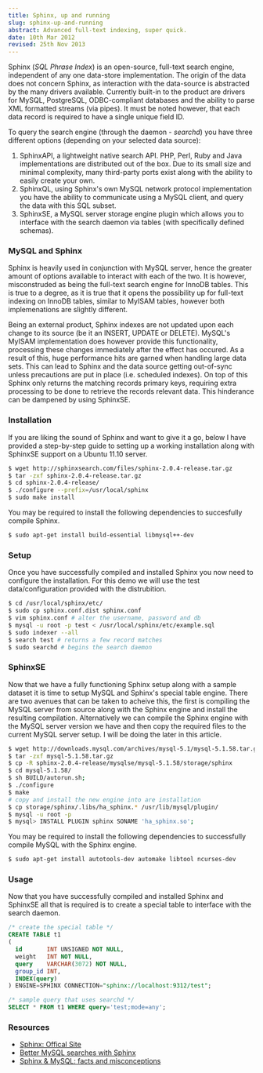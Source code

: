 ```yaml
---
title: Sphinx, up and running
slug: sphinx-up-and-running
abstract: Advanced full-text indexing, super quick.
date: 10th Mar 2012
revised: 25th Nov 2013
---
```


Sphinx (*SQL Phrase Index*) is an open-source, full-text search engine, independent of any one data-store implementation.
The origin of the data does not concern Sphinx, as interaction with the data-source is abstracted by the many drivers available.
Currently built-in to the product are drivers for MySQL, PostgreSQL, ODBC-compliant databases and the ability to parse XML formatted streams (via pipes).
It must be noted however, that each data record is required to have a single unique field ID.

To query the search engine (through the daemon - *searchd*) you have three different options (depending on your selected data source):

1. SphinxAPI, a lightweight native search API. PHP, Perl, Ruby and Java implementations are distributed out of the box. Due to its small size and minimal complexity, many third-party ports exist along with the ability to easily create your own.
2. SphinxQL, using Sphinx's own MySQL network protocol implementation you have the ability to communicate using a MySQL client, and query the data with this SQL subset.
3. SphinxSE, a MySQL server storage engine plugin which allows you to interface with the search daemon via tables (with specifically defined schemas).

### MySQL and Sphinx

Sphinx is heavily used in conjunction with MySQL server, hence the greater amount of options available to interact with each of the two.
It is however, misconstruded as being the full-text search engine for InnoDB tables.
This is true to a degree, as it is true that it opens the possibility up for full-text indexing on InnoDB tables, similar to MyISAM tables, however both implemenations are slightly different.

Being an external product, Sphinx indexes are not updated upon each change to its source (be it an INSERT, UPDATE or DELETE).
MySQL's MyISAM implementation does however provide this functionality, processing these changes immediately after the effect has occured.
As a result of this, huge performance hits are garned when handling large data sets.
This can lead to Sphinx and the data source getting out-of-sync unless precautions are put in place (i.e. scheduled indexes).
On top of this Sphinx only returns the matching records primary keys, requiring extra processing to be done to retrieve the records relevant data.
This hinderance can be dampened by using SphinxSE.

### Installation

If you are liking the sound of Sphinx and want to give it a go, below I have provided a step-by-step guide to setting up a working installation along with SphinxSE support on a Ubuntu 11.10 server.

~~~ .bash
$ wget http://sphinxsearch.com/files/sphinx-2.0.4-release.tar.gz
$ tar -zxf sphinx-2.0.4-release.tar.gz
$ cd sphinx-2.0.4-release/
$ ./configure --prefix=/usr/local/sphinx
$ sudo make install
~~~

You may be required to install the following dependencies to succesfully compile Sphinx.

~~~ .bash
$ sudo apt-get install build-essential libmysql++-dev
~~~

### Setup

Once you have successfully compiled and installed Sphinx you now need to configure the installation.
For this demo we will use the test data/configuration provided with the distrubition.

~~~ .bash
$ cd /usr/local/sphinx/etc/
$ sudo cp sphinx.conf.dist sphinx.conf
$ vim sphinx.conf # alter the username, password and db
$ mysql -u root -p test < /usr/local/sphinx/etc/example.sql
$ sudo indexer --all
$ search test # returns a few record matches
$ sudo searchd # begins the search daemon
~~~

### SphinxSE

Now that we have a fully functioning Sphinx setup along with a sample dataset it is time to setup MySQL and Sphinx's special table engine.
There are two avenues that can be taken to acheive this, the first is compiling the MySQL server from source along with the Sphinx engine and install the resulting compilation.
Alternatively we can compile the Sphinx engine with the MySQL server version we have and then copy the required files to the current MySQL server setup.
I will be doing the later in this article.

~~~ .bash
$ wget http://downloads.mysql.com/archives/mysql-5.1/mysql-5.1.58.tar.gz
$ tar -zxf mysql-5.1.58.tar.gz
$ cp -R sphinx-2.0.4-release/mysqlse/mysql-5.1.58/storage/sphinx
$ cd mysql-5.1.58/
$ sh BUILD/autorun.sh;
$ ./configure
$ make
# copy and install the new engine into are installation
$ cp storage/sphinx/.libs/ha_sphinx.* /usr/lib/mysql/plugin/
$ mysql -u root -p
$ mysql> INSTALL PLUGIN sphinx SONAME 'ha_sphinx.so';
~~~

You may be required to install the following dependencies to successfully compile MySQL with the Sphinx engine.

~~~ .bash
$ sudo apt-get install autotools-dev automake libtool ncurses-dev
~~~

### Usage

Now that you have successfully compiled and installed Sphinx and SphinxSE all that is required is to create a special table to interface with the search daemon.

~~~ .sql
/* create the special table */
CREATE TABLE t1
(
  id       INT UNSIGNED NOT NULL,
  weight   INT NOT NULL,
  query    VARCHAR(3072) NOT NULL,
  group_id INT,
  INDEX(query)
) ENGINE=SPHINX CONNECTION="sphinx://localhost:9312/test";

/* sample query that uses searchd */
SELECT * FROM t1 WHERE query='test;mode=any';
~~~

### Resources

* [Sphinx: Offical Site](http://sphinxsearch.com/)
* [Better MySQL searches with Sphinx](http://www.ibm.com/developerworks/opensource/library/os-sphinx/)
* [Sphinx & MySQL: facts and misconceptions](http://code.openark.org/blog/mysql/sphinx-mysql-facts-and-misconception)